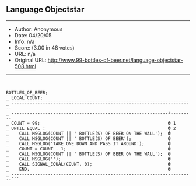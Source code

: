 
## Language Objectstar ##
---
- Author: Anonymous
- Date: 04/20/05
- Info: n/a
- Score:  (3.00 in 48 votes)
- URL: n/a
- Original URL: http://www.99-bottles-of-beer.net/language-objectstar-508.html
---

```Also known as HURON.


BOTTLES_OF_BEER;
_ LOCAL COUNT;
_ ----------------------------------------------------------------------
_ ------------------------------------------------------------+---------
_ COUNT = 99;                                                 � 1
_ UNTIL EQUAL :                                               � 2
_    CALL MSGLOG(COUNT || ' BOTTLE(S) OF BEER ON THE WALL');  �
_    CALL MSGLOG(COUNT || ' BOTTLE(S) OF BEER');              �
_    CALL MSGLOG('TAKE ONE DOWN AND PASS IT AROUND');         �
_    COUNT = COUNT - 1;                                       �
_    CALL MSGLOG(COUNT || ' BOTTLE(S) OF BEER ON THE WALL');  �
_    CALL MSGLOG('');                                         �
_    CALL SIGNAL_EQUAL(COUNT, 0);                             �
_    END;                                                     �
_ ----------------------------------------------------------------------```